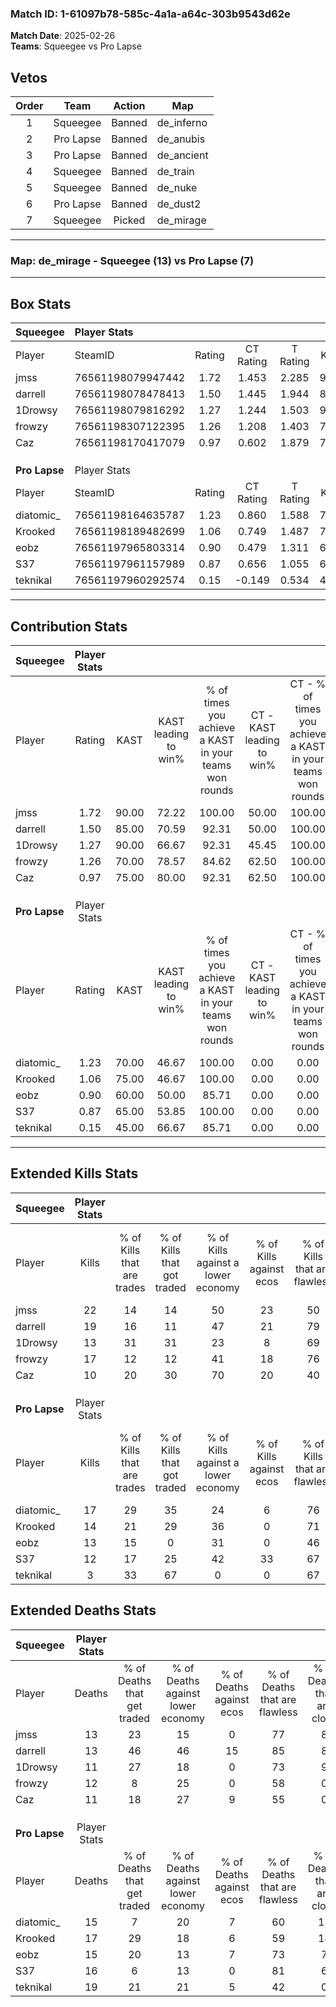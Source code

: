 ### Match ID: 1-61097b78-585c-4a1a-a64c-303b9543d62e  
**Match Date**: 2025-02-26  
**Teams**: Squeegee vs Pro Lapse  

## Vetos  

| Order | Team | Action | Map |
| :---: | :--: | :----: | --- |
| 1 | Squeegee | Banned | de_inferno |
| 2 | Pro Lapse | Banned | de_anubis |
| 3 | Pro Lapse | Banned | de_ancient |
| 4 | Squeegee | Banned | de_train |
| 5 | Squeegee | Banned | de_nuke |
| 6 | Pro Lapse | Banned | de_dust2 |
| 7 | Squeegee | Picked | de_mirage |

---  

### **Map**: de_mirage - Squeegee (13) vs Pro Lapse (7)  
---  

## Box Stats  

| **Squeegee**  | Player Stats      |        |           |          |       |       |       |         |        |      |     |
| :- | :- | :-: | :-: | :-: | :-: | :-: | :-: | :-: | :-: | :-: | :-: |
| Player        | SteamID           | Rating | CT Rating | T Rating | KAST  |  ADR  | Kills | Assists | Deaths | K/D  | HS% |
| jmss          | 76561198079947442 |  1.72  |   1.453   |  2.285   | 90.00 | 112.2 |  22   |    8    |   13   | 1.69 | 50  |
| darrell       | 76561198078478413 |  1.50  |   1.445   |  1.944   | 85.00 | 103.9 |  19   |    3    |   13   | 1.46 | 63  |
| 1Drowsy       | 76561198079816292 |  1.27  |   1.244   |  1.503   | 90.00 | 77.9  |  13   |    6    |   11   | 1.18 | 61  |
| frowzy        | 76561198307122395 |  1.26  |   1.208   |  1.403   | 70.00 | 81.8  |  17   |    2    |   12   | 1.42 | 47  |
| Caz           | 76561198170417079 |  0.97  |   0.602   |  1.879   | 75.00 | 60.5  |  10   |    6    |   11   | 0.91 | 40  |
|               |                   |        |           |          |       |       |       |         |        |      |     |
|               |                   |        |           |          |       |       |       |         |        |      |     |
|               |                   |        |           |          |       |       |       |         |        |      |     |
| **Pro Lapse** | Player Stats      |        |           |          |       |       |       |         |        |      |     |
| Player        | SteamID           | Rating | CT Rating | T Rating | KAST  |  ADR  | Kills | Assists | Deaths | K/D  | HS% |
| diatomic_     | 76561198164635787 |  1.23  |   0.860   |  1.588   | 70.00 | 92.7  |  17   |    6    |   15   | 1.13 | 47  |
| Krooked       | 76561198189482699 |  1.06  |   0.749   |  1.487   | 75.00 | 80.5  |  14   |    8    |   17   | 0.82 | 35  |
| eobz          | 76561197965803314 |  0.90  |   0.479   |  1.311   | 60.00 | 66.8  |  13   |    4    |   15   | 0.87 | 46  |
| S37           | 76561197961157989 |  0.87  |   0.656   |  1.055   | 65.00 | 67.3  |  12   |    5    |   16   | 0.75 | 41  |
| teknikal      | 76561197960292574 |  0.15  |  -0.149   |  0.534   | 45.00 | 37.9  |   3   |    4    |   19   | 0.16 |  0  |
---  

## Contribution Stats  

| **Squeegee**  | Player Stats |       |                      |                                                        |                           |                                                             |                          |                                                            |
| :- | :-: | :-: | :-: | :-: | :-: | :-: | :-: | :-: |
| Player        |    Rating    | KAST  | KAST leading to win% | % of times you achieve a KAST in your teams won rounds | CT - KAST leading to win% | CT - % of times you achieve a KAST in your teams won rounds | T - KAST leading to win% | T - % of times you achieve a KAST in your teams won rounds |
| jmss          |     1.72     | 90.00 |        72.22         |                         100.00                         |           50.00           |                           100.00                            |          100.00          |                           100.00                           |
| darrell       |     1.50     | 85.00 |        70.59         |                         92.31                          |           50.00           |                           100.00                            |          100.00          |                           87.50                            |
| 1Drowsy       |     1.27     | 90.00 |        66.67         |                         92.31                          |           45.45           |                           100.00                            |          100.00          |                           87.50                            |
| frowzy        |     1.26     | 70.00 |        78.57         |                         84.62                          |           62.50           |                           100.00                            |          100.00          |                           75.00                            |
| Caz           |     0.97     | 75.00 |        80.00         |                         92.31                          |           62.50           |                           100.00                            |          100.00          |                           87.50                            |
|               |              |       |                      |                                                        |                           |                                                             |                          |                                                            |
|               |              |       |                      |                                                        |                           |                                                             |                          |                                                            |
|               |              |       |                      |                                                        |                           |                                                             |                          |                                                            |
| **Pro Lapse** | Player Stats |       |                      |                                                        |                           |                                                             |                          |                                                            |
| Player        |    Rating    | KAST  | KAST leading to win% | % of times you achieve a KAST in your teams won rounds | CT - KAST leading to win% | CT - % of times you achieve a KAST in your teams won rounds | T - KAST leading to win% | T - % of times you achieve a KAST in your teams won rounds |
| diatomic_     |     1.23     | 70.00 |        46.67         |                         100.00                         |           0.00            |                            0.00                             |          70.00           |                           100.00                           |
| Krooked       |     1.06     | 75.00 |        46.67         |                         100.00                         |           0.00            |                            0.00                             |          77.78           |                           100.00                           |
| eobz          |     0.90     | 60.00 |        50.00         |                         85.71                          |           0.00            |                            0.00                             |          75.00           |                           85.71                            |
| S37           |     0.87     | 65.00 |        53.85         |                         100.00                         |           0.00            |                            0.00                             |          87.50           |                           100.00                           |
| teknikal      |     0.15     | 45.00 |        66.67         |                         85.71                          |           0.00            |                            0.00                             |          75.00           |                           85.71                            |
---  

## Extended Kills Stats  

| **Squeegee**  | Player Stats |                            |                            |                                    |                         |                              |                                 |                                       |                    |           |
| :- | :-: | :-: | :-: | :-: | :-: | :-: | :-: | :-: | :-: | :-: |
| Player        |    Kills     | % of Kills that are trades | % of Kills that got traded | % of Kills against a lower economy | % of Kills against ecos | % of Kills that are flawless | % of Kills that are close duels | % of Kills that are assisted by flash | Pistol Round Kills | AWP Kills |
| jmss          |      22      |             14             |             14             |                 50                 |           23            |              50              |               14                |                   0                   |         3          |     4     |
| darrell       |      19      |             16             |             11             |                 47                 |           21            |              79              |               11                |                  11                   |         2          |     0     |
| 1Drowsy       |      13      |             31             |             31             |                 23                 |            8            |              69              |                8                |                   0                   |         2          |     0     |
| frowzy        |      17      |             12             |             12             |                 41                 |           18            |              76              |                0                |                   6                   |         1          |     0     |
| Caz           |      10      |             20             |             30             |                 70                 |           20            |              40              |               10                |                   0                   |         0          |     0     |
|               |              |                            |                            |                                    |                         |                              |                                 |                                       |                    |           |
|               |              |                            |                            |                                    |                         |                              |                                 |                                       |                    |           |
|               |              |                            |                            |                                    |                         |                              |                                 |                                       |                    |           |
| **Pro Lapse** | Player Stats |                            |                            |                                    |                         |                              |                                 |                                       |                    |           |
| Player        |    Kills     | % of Kills that are trades | % of Kills that got traded | % of Kills against a lower economy | % of Kills against ecos | % of Kills that are flawless | % of Kills that are close duels | % of Kills that are assisted by flash | Pistol Round Kills | AWP Kills |
| diatomic_     |      17      |             29             |             35             |                 24                 |            6            |              76              |                0                |                  12                   |         3          |     0     |
| Krooked       |      14      |             21             |             29             |                 36                 |            0            |              71              |                7                |                   0                   |         1          |     0     |
| eobz          |      13      |             15             |             0              |                 31                 |            0            |              46              |                0                |                   0                   |         3          |     6     |
| S37           |      12      |             17             |             25             |                 42                 |           33            |              67              |               17                |                   0                   |         1          |     0     |
| teknikal      |      3       |             33             |             67             |                 0                  |            0            |              67              |                0                |                   0                   |         0          |     0     |
## Extended Deaths Stats  

| **Squeegee**  | Player Stats |                             |                                   |                          |                               |                            |                           |               |
| :- | :-: | :-: | :-: | :-: | :-: | :-: | :-: | :-: |
| Player        |    Deaths    | % of Deaths that get traded | % of Deaths against lower economy | % of Deaths against ecos | % of Deaths that are flawless | % of Deaths that are close | % of Deaths while blinded | Deaths to AWP |
| jmss          |      13      |             23              |                15                 |            0             |              77               |             8              |             8             |       0       |
| darrell       |      13      |             46              |                46                 |            15            |              85               |             8              |             8             |       0       |
| 1Drowsy       |      11      |             27              |                18                 |            0             |              73               |             9              |             0             |       2       |
| frowzy        |      12      |              8              |                25                 |            0             |              58               |             0              |             0             |       2       |
| Caz           |      11      |             18              |                27                 |            9             |              55               |             0              |             0             |       2       |
|               |              |                             |                                   |                          |                               |                            |                           |               |
|               |              |                             |                                   |                          |                               |                            |                           |               |
|               |              |                             |                                   |                          |                               |                            |                           |               |
| **Pro Lapse** | Player Stats |                             |                                   |                          |                               |                            |                           |               |
| Player        |    Deaths    | % of Deaths that get traded | % of Deaths against lower economy | % of Deaths against ecos | % of Deaths that are flawless | % of Deaths that are close | % of Deaths while blinded | Deaths to AWP |
| diatomic_     |      15      |              7              |                20                 |            7             |              60               |             13             |             7             |       2       |
| Krooked       |      17      |             29              |                18                 |            6             |              59               |             18             |             0             |       1       |
| eobz          |      15      |             20              |                13                 |            7             |              73               |             7              |             7             |       1       |
| S37           |      16      |              6              |                13                 |            0             |              81               |             6              |             0             |       0       |
| teknikal      |      19      |             21              |                21                 |            5             |              42               |             0              |             5             |       0       |
